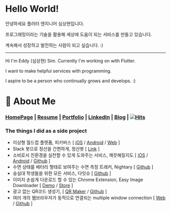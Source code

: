# **Hello World!**

안녕하세요 플러터 엔지니어 심상현입니다.

프로그래밍이라는 기술을 활용해 세상에 도움이 되는 서비스를 만들고 있습니다.

계속해서 성장하고 발전하는 사람이 되고 싶습니다. :)

---

Hi I'm Eddy (심상현) Sim. Currently I'm working on with Flutter.

I want to make helpful services with programming.

I aspire to be a person who continually grows and develops. :)

# 📸 About Me
### [HomePage](https://halfmoon-mind.vercel.app) | [Resume](https://docs.google.com/document/d/1fR3zT7zoAwWAI7rMqLDQOgyp4iwxcXaNXXClryfO3qY/edit?usp=sharing) | [Portfolio](https://archive-halfmoon-mind.s3.ap-northeast-2.amazonaws.com/portfolio_240322.pdf) | [LinkedIn](https://www.linkedin.com/in/eddy-sim/) | [Blog](https://velog.io/@halfmoon_mind/posts) | [![Hits](https://hits.seeyoufarm.com/api/count/incr/badge.svg?url=https%3A%2F%2Fgithub.com%2Fhalfmoon-mind&count_bg=%2379C83D&title_bg=%23555555&icon=&icon_color=%23E7E7E7&title=hits&edge_flat=false)](https://hits.seeyoufarm.com)

### The things I did as a side project
- 이상형 월드컵 플랫폼, 피키버스 [ [iOS](https://apps.apple.com/kr/app/%ED%94%BC%ED%82%A4%EB%B2%84%EC%8A%A4/id6742077036?uo=2) / [Android](https://play.google.com/store/apps/details?id=com.pickiverse.app) / [Web](https://pickiverse.com) ]
- Slack 봇으로 정산을 간편하게, 정산봇 [ [Link](https://slack.com/marketplace/A087W0YSC7N-) ]
- 소비로서 친환경을 실천할 수 있게 도와주는 서비스, 깨끗해질지도 [ [iOS](https://apps.apple.com/kr/app/%EA%B9%A8%EB%81%97%ED%95%B4%EC%A7%88%EC%A7%80%EB%8F%84/id6449622294) / [Android](https://play.google.com/store/apps/details?id=com.may_be_clean.plant) / [Github](https://github.com/May-Be-Clean) ]
- 수면 상태를 배터리 형태로 보여주는 수면 측정 트래커, Nightary [ [Github](https://github.com/GDSC-snowflowerthon/Nightary-team12-mobile) ]
- 숭실대 학생들을 위한 모든 서비스, 다잇슈 [ [Github](https://github.com/DaITssu) ]
- 이미지 손쉽게 다운로드 할 수 있는 Chrome Extension, Easy Image Downloader [ [Demo](https://www.youtube.com/watch?v=iLoTBTHKjzk&ab_channel=HALFMOON) / [Store](https://chromewebstore.google.com/detail/easy-image-downloader/lnldmkhkjnkcfndnhibbnaohplecldmb?authuser=0&hl=ko) ]
- 광고 없는 QR코드 생성기, [ [QR Maker](https://www.qrmaker.site/) / [Github](https://github.com/halfmoon-mind/qr-maker) ]
- 여러 개의 웹브라우저가 동적으로 연결되는 multiple window connection [ [Web](https://mutliple-windows.s3.ap-northeast-2.amazonaws.com/index.html) / [Github](https://github.com/halfmoon-mind/multiple-window-connection) ]

